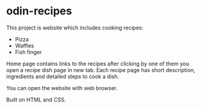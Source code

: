 # odin-recipes

This project is website which includes cooking recipes:
- Pizza  
- Waffles
- Fish finger 

Home page contains links to the recipes after clicking by one of them you open a recipe dish page in new tab.
Each recipe page has short description, ingredients and detailed steps to cook a dish.  

You can open the website with web browser.

Built on HTML and CSS.   